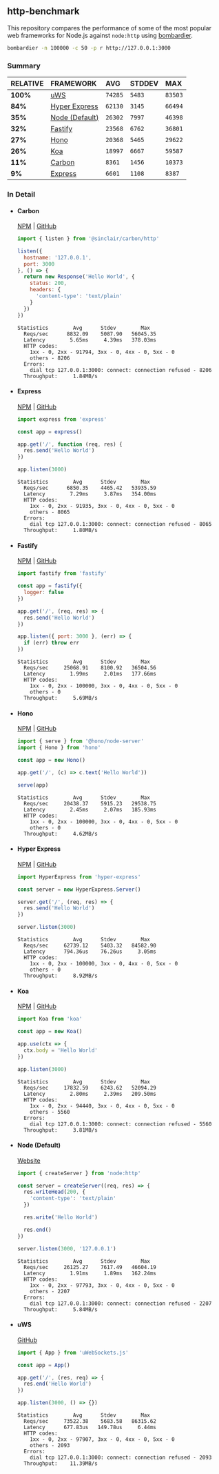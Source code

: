 ## http-benchmark

This repository compares the performance of some of the most popular web frameworks for Node.js against `node:http` using [bombardier](https://github.com/codesenberg/bombardier).

```bash
bombardier -n 100000 -c 50 -p r http://127.0.0.1:3000
```

### Summary

| RELATIVE | FRAMEWORK | AVG | STDDEV | MAX |
| :--- | :--- | :--- | :--- | :--- |
| **100%** | [uWS](#uws) | `74285` | `5483` | `83503` |
| **84%** | [Hyper Express](#hyper-express) | `62130` | `3145` | `66494` |
| **35%** | [Node (Default)](#node-default) | `26302` | `7997` | `46398` |
| **32%** | [Fastify](#fastify) | `23568` | `6762` | `36801` |
| **27%** | [Hono](#hono) | `20368` | `5465` | `29622` |
| **26%** | [Koa](#koa) | `18997` | `6667` | `59587` |
| **11%** | [Carbon](#carbon) | `8361` | `1456` | `10373` |
| **9%** | [Express](#express) | `6601` | `1108` | `8387` |


### In Detail

- #### Carbon
  [NPM](https://npmjs.com/@sinclair/carbon) | [GitHub](https://github.com/sinclairzx81/carbon)
  ```js
  import { listen } from '@sinclair/carbon/http'

  listen({
    hostname: '127.0.0.1',
    port: 3000
  }, () => {
    return new Response('Hello World', {
      status: 200,
      headers: {
        'content-type': 'text/plain'
      }
    })
  })
  ```

  ```
  Statistics        Avg      Stdev        Max
    Reqs/sec      8832.09    5087.90   56045.35
    Latency        5.65ms     4.39ms   378.03ms
    HTTP codes:
      1xx - 0, 2xx - 91794, 3xx - 0, 4xx - 0, 5xx - 0
      others - 8206
    Errors:
      dial tcp 127.0.0.1:3000: connect: connection refused - 8206
    Throughput:     1.84MB/s
  ```

- #### Express
  [NPM](https://npmjs.com/express) | [GitHub](https://github.com/expressjs/express)
  ```js
  import express from 'express'

  const app = express()

  app.get('/', function (req, res) {
    res.send('Hello World')
  })

  app.listen(3000)
  ```

  ```
  Statistics        Avg      Stdev        Max
    Reqs/sec      6850.35    4465.42   53935.59
    Latency        7.29ms     3.87ms   354.00ms
    HTTP codes:
      1xx - 0, 2xx - 91935, 3xx - 0, 4xx - 0, 5xx - 0
      others - 8065
    Errors:
      dial tcp 127.0.0.1:3000: connect: connection refused - 8065
    Throughput:     1.80MB/s
  ```

- #### Fastify
  [NPM](https://npmjs.com/fastify) | [GitHub](https://github.com/fastify/fastify)
  ```js
  import fastify from 'fastify'

  const app = fastify({
    logger: false
  })

  app.get('/', (req, res) => {
    res.send('Hello World')
  })

  app.listen({ port: 3000 }, (err) => {
    if (err) throw err
  })
  ```

  ```
  Statistics        Avg      Stdev        Max
    Reqs/sec     25068.91    8100.92   36504.56
    Latency        1.99ms     2.01ms   177.66ms
    HTTP codes:
      1xx - 0, 2xx - 100000, 3xx - 0, 4xx - 0, 5xx - 0
      others - 0
    Throughput:     5.69MB/s
  ```

- #### Hono
  [NPM](https://npmjs.com/hono) | [GitHub](https://github.com/honojs/hono)
  ```js
  import { serve } from '@hono/node-server'
  import { Hono } from 'hono'

  const app = new Hono()

  app.get('/', (c) => c.text('Hello World'))

  serve(app)
  ```

  ```
  Statistics        Avg      Stdev        Max
    Reqs/sec     20438.37    5915.23   29538.75
    Latency        2.45ms     2.07ms   185.93ms
    HTTP codes:
      1xx - 0, 2xx - 100000, 3xx - 0, 4xx - 0, 5xx - 0
      others - 0
    Throughput:     4.62MB/s
  ```

- #### Hyper Express
  [NPM](https://npmjs.com/hyper-express) | [GitHub](https://github.com/kartikk221/hyper-express)
  ```js
  import HyperExpress from 'hyper-express'

  const server = new HyperExpress.Server()

  server.get('/', (req, res) => {
    res.send('Hello World')
  })

  server.listen(3000)
  ```

  ```
  Statistics        Avg      Stdev        Max
    Reqs/sec     62739.12    5403.32   84582.90
    Latency      794.36us    76.26us     3.05ms
    HTTP codes:
      1xx - 0, 2xx - 100000, 3xx - 0, 4xx - 0, 5xx - 0
      others - 0
    Throughput:     8.92MB/s
  ```

- #### Koa
  [NPM](https://npmjs.com/koa) | [GitHub](https://github.com/koajs/koa)
  ```js
  import Koa from 'koa'

  const app = new Koa()

  app.use(ctx => {
    ctx.body = 'Hello World'
  })

  app.listen(3000)
  ```

  ```
  Statistics        Avg      Stdev        Max
    Reqs/sec     17832.59    6243.62   52094.29
    Latency        2.80ms     2.39ms   209.50ms
    HTTP codes:
      1xx - 0, 2xx - 94440, 3xx - 0, 4xx - 0, 5xx - 0
      others - 5560
    Errors:
      dial tcp 127.0.0.1:3000: connect: connection refused - 5560
    Throughput:     3.81MB/s
  ```

- #### Node (Default)
  [Website](https://nodejs.org/api/http.html)
  ```js
  import { createServer } from 'node:http'

  const server = createServer((req, res) => {
    res.writeHead(200, {
      'content-type': 'text/plain'
    })

    res.write('Hello World')

    res.end()
  })

  server.listen(3000, '127.0.0.1')
  ```

  ```
  Statistics        Avg      Stdev        Max
    Reqs/sec     26125.27    7617.49   46604.19
    Latency        1.91ms     1.89ms   162.24ms
    HTTP codes:
      1xx - 0, 2xx - 97793, 3xx - 0, 4xx - 0, 5xx - 0
      others - 2207
    Errors:
      dial tcp 127.0.0.1:3000: connect: connection refused - 2207
    Throughput:     5.84MB/s
  ```

- #### uWS
  [GitHub](https://github.com/uNetworking/uWebSockets.js)
  ```js
  import { App } from 'uWebSockets.js'

  const app = App()

  app.get('/', (res, req) => {
    res.end('Hello World')
  })

  app.listen(3000, () => {})
  ```

  ```
  Statistics        Avg      Stdev        Max
    Reqs/sec     73522.38    5683.58   86315.62
    Latency      677.83us   149.78us     6.44ms
    HTTP codes:
      1xx - 0, 2xx - 97907, 3xx - 0, 4xx - 0, 5xx - 0
      others - 2093
    Errors:
      dial tcp 127.0.0.1:3000: connect: connection refused - 2093
    Throughput:    11.39MB/s
  ```


